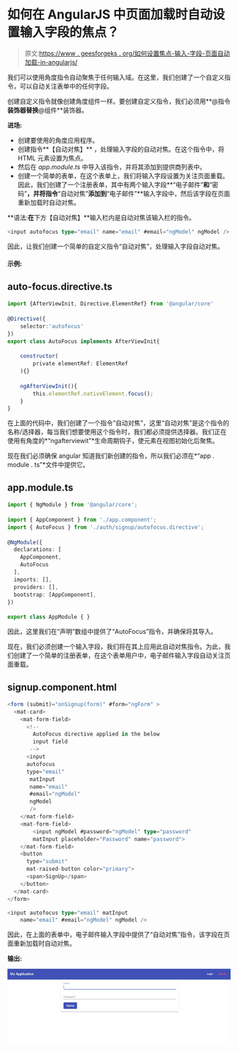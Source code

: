 # 如何在 AngularJS 中页面加载时自动设置输入字段的焦点？

> 原文:[https://www . geesforgeks . org/如何设置焦点-输入-字段-页面自动加载-in-angularjs/](https://www.geeksforgeeks.org/how-to-set-focus-on-input-field-automatically-on-page-load-in-angularjs/)

我们可以使用角度指令自动聚焦于任何输入域。在这里，我们创建了一个自定义指令，可以自动关注表单中的任何字段。

创建自定义指令就像创建角度组件一样。要创建自定义指令，我们必须用**@指令**装饰器替换**@组件**装饰器。

**进场:**

*   创建要使用的角度应用程序。
*   创建指令**【自动对焦】** ，处理输入字段的自动对焦。在这个指令中，将 HTML 元素设置为焦点。
*   然后在 *app.module.ts* 中导入该指令，并将其添加到提供商列表中。
*   创建一个简单的表单，在这个表单上，我们将输入字段设置为关注页面重载。因此，我们创建了一个注册表单，其中有两个输入字段**“电子邮件”**和**“密码”**，并将指令**“自动对焦”**添加到**“电子邮件”**输入字段中，然后该字段在页面重新加载时自动对焦。

**语法:**在**下方【自动对焦】**输入栏内是自动对焦该输入栏的指令。

```ts
<input autofocus type="email" name="email" #email="ngModel" ngModel />
```

因此，让我们创建一个简单的自定义指令“自动对焦”，处理输入字段自动对焦。

#### 示例:

## auto-focus.directive.ts

```ts
import {AfterViewInit, Directive,ElementRef} from '@angular/core'

@Directive({
    selector:'autofocus'
})
export class AutoFocus implements AfterViewInit{

    constructor(
        private elementRef: ElementRef
    ){}

    ngAfterViewInit(){
        this.elementRef.nativeElement.focus();
    }
}
```

在上面的代码中，我们创建了一个指令“自动对焦”，这里“自动对焦”是这个指令的名称/选择器，每当我们想要使用这个指令时，我们都必须提供选择器。我们正在使用有角度的*“ngafterviewit”*生命周期钩子，使元素在视图初始化后聚焦。

现在我们必须确保 angular 知道我们新创建的指令，所以我们必须在*“app . module . ts”*文件中提供它。

## app.module.ts

```ts
import { NgModule } from '@angular/core';

import { AppComponent } from './app.component';
import { AutoFocus } from './auth/signup/autofocus.directive';

@NgModule({
  declarations: [
    AppComponent,
    AutoFocus
  ],
  imports: [],
  providers: [],
  bootstrap: [AppComponent],
})

export class AppModule { }
```

因此，这里我们在“声明”数组中提供了“AutoFocus”指令，并确保将其导入。

现在，我们必须创建一个输入字段，我们将在其上应用此自动对焦指令。为此，我们创建了一个简单的注册表单，在这个表单用户中，电子邮件输入字段自动关注页面重载。

## signup.component.html

```ts
<form (submit)="onSignup(form)" #form="ngForm" >
  <mat-card>
    <mat-form-field>
      <!-- 
        AutoFocus directive applied in the below
        input field
       -->
      <input
      autofocus 
      type="email"
       matInput 
       name="email"
       #email="ngModel"
       ngModel
       />
    </mat-form-field>
    <mat-form-field>
        <input ngModel #password="ngModel" type="password" 
        matInput placeholder="Password" name="password">
    </mat-form-field>
    <button
      type="submit"
      mat-raised-button color="primary">
      <span>SignUp</span>
    </button>
  </mat-card>
</form>
```

```ts
<input autofocus type="email" matInput 
    name="email" #email="ngModel" ngModel />
```

因此，在上面的表单中，电子邮件输入字段中提供了“自动对焦”指令，该字段在页面重新加载时自动对焦。

**输出:**

![](img/6062f4af366bdb94c21decb13d863b49.png)